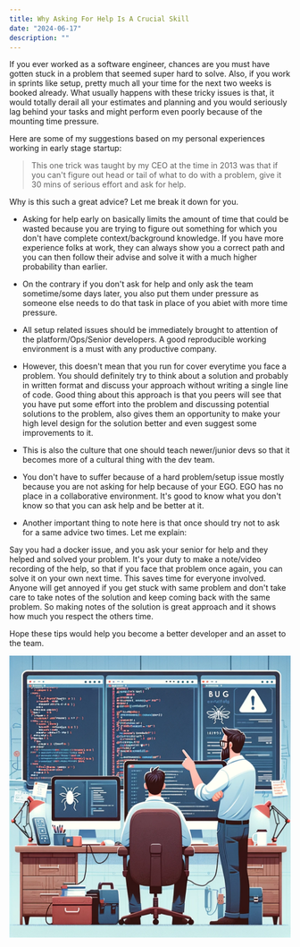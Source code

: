 ```yaml
---
title: Why Asking For Help Is A Crucial Skill
date: "2024-06-17"
description: ""
---
```


If you ever worked as a software engineer, chances are you must have gotten stuck in a problem that
seemed super hard to solve. Also, if you work in sprints like setup, pretty much all your time for the 
next two weeks is booked already. What usually happens with these tricky issues is that, it would totally 
derail all your estimates and planning and you would seriously lag behind your tasks and might perform even poorly
because of the mounting time pressure.

Here are some of my suggestions based on my personal experiences working in early stage startup:

> This one trick was taught by my CEO at the time in 2013 was that if you can't figure out head or tail 
> of what to do with a problem, give it 30 mins of serious effort and ask for help. 


Why is this such a great advice? Let me break it down for you.

- Asking for help early on basically limits the amount of time that could be wasted because you are trying to 
figure out something for which you don't have complete context/background knowledge. If you have more experience folks at work, they can always show you a correct path and you can then follow their advise and solve it with a much higher probability than earlier.

- On the contrary if you don't ask for help and only ask the team sometime/some days later, you also put them under pressure as someone else needs to do that task in place of you abiet with more time pressure.

- All setup related issues should be immediately brought to attention of the platform/Ops/Senior developers. A good reproducible working environment is a must with any productive company.

- However, this doesn't mean that you run for cover everytime you face a problem. You should definitely try to think about a solution and probably in written format and discuss your approach without writing a single line of code. Good thing about this approach is that you peers will see that you have put some effort into the problem and discussing potential solutions to the problem, also gives them an opportunity to make your high level design for the solution better and even suggest some improvements to it.

- This is also the culture that one should teach newer/junior devs so that it becomes more of a cultural thing with the dev team.

- You don't have to suffer because of a hard problem/setup issue mostly because you are not asking for help because of your EGO. EGO has no place in a collaborative environment. It's good to know what you don't know so that you can ask help and be better at it.

- Another important thing to note here is that once should try not to ask for a same advice two times. Let me explain:

Say you had a docker issue, and you ask your senior for help and they helped and solved your problem. It's your duty to make a note/video recording of the help, so that if you face that problem once again, you can solve it on your own next time. This saves time for everyone involved. Anyone will get annoyed if you get stuck with same problem and don't take care to take notes of the solution and keep coming back with the same problem. So making notes of the solution is great approach and it shows how much you respect the others time. 


Hope these tips would help you become a better developer and an asset to the team.

![coding-prblem](../../assets/coding-help.png)
